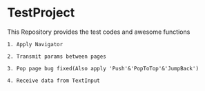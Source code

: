 # TestProject
This Repository provides the test codes and awesome functions

	1. Apply Navigator

	2. Transmit params between pages

	3. Pop page bug fixed(Also apply 'Push'&'PopToTop'&'JumpBack')

	4. Receive data from TextInput

